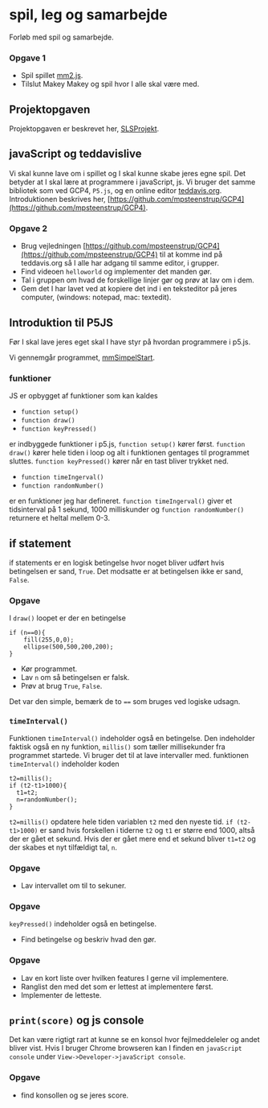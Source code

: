 # spil, leg og samarbejde

Forløb med spil og samarbejde.

### Opgave 1
* Spil spillet [mm2.js](https://mpsteenstrup.github.io/spilLegOgSamarbejde/index.html).
* Tilslut Makey Makey og spil hvor I alle skal være med.

## Projektopgaven
Projektopgaven er beskrevet her, [SLSProjekt](filer/SLSProjekt.pdf).



## javaScript og teddavislive
Vi skal kunne lave om i spillet og I skal kunne skabe jeres egne spil. Det betyder at I skal lære at programmere i javaScript, js. Vi bruger det samme bibliotek som ved GCP4, `P5.js`, og en online editor [teddavis.org](teddavis.org). Introduktionen beskrives her, [https://github.com/mpsteenstrup/GCP4](https://github.com/mpsteenstrup/GCP4).


### Opgave 2
* Brug vejledningen [https://github.com/mpsteenstrup/GCP4](https://github.com/mpsteenstrup/GCP4) til at komme ind på teddavis.org så I alle har adgang til samme editor, i grupper.
* Find videoen `helloworld` og implementer det manden gør.
* Tal i gruppen om hvad de forskellige linjer gør og prøv at lav om i dem.
* Gem det I har lavet ved at kopiere det ind i en teksteditor på jeres computer, (windows: notepad, mac: textedit).

## Introduktion til P5JS
Før I skal lave jeres eget skal I have styr på hvordan programmere i p5.js.

Vi gennemgår programmet, [mmSimpelStart](JSfiler/mmSimpelStart.js).

### funktioner
JS er opbygget af funktioner som kan kaldes

* `function setup()`
* `function draw()`
* `function keyPressed()`

er indbyggede funktioner i p5.js, `function setup()` kører først. `function draw()` kører hele tiden i loop og alt i funktionen gentages til programmet sluttes. `function keyPressed()` kører når en tast bliver trykket ned.
* `function timeIngerval()`
* `function randomNumber()`

er en funktioner jeg har defineret. `function timeIngerval()` giver et tidsinterval på 1 sekund, 1000 milliskunder og `function randomNumber()` returnere et heltal mellem 0-3.

## if statement
if statements er en logisk betingelse hvor noget bliver udført hvis betingelsen er sand, `True`. Det modsatte er at betingelsen ikke er sand, `False`.

### Opgave
I `draw()` loopet er der en betingelse
```
if (n==0){
    fill(255,0,0);
    ellipse(500,500,200,200);
}
```
* Kør programmet.
* Lav `n` om så betingelsen er falsk.
* Prøv at brug `True`, `False`.

Det var den simple, bemærk de to `==` som bruges ved logiske udsagn.

### `timeInterval()`
Funktionen `timeInterval()` indeholder også en betingelse. Den indeholder faktisk også en ny funktion, `millis()` som tæller millisekunder fra programmet startede. Vi bruger det til at lave intervaller med.
funktionen `timeInterval()` indeholder koden
```
t2=millis();
if (t2-t1>1000){
  t1=t2;
  n=randomNumber();
}
```
`t2=millis()` opdatere hele tiden variablen `t2` med den nyeste tid.
`if (t2-t1>1000)` er sand hvis forskellen i tiderne `t2` og `t1` er større end 1000, altså der er gået et sekund.
Hvis der er gået mere end et sekund bliver `t1=t2` og der skabes et nyt tilfældigt tal, `n`.

### Opgave
* Lav intervallet om til to sekuner.

### Opgave
`keyPressed()`  indeholder også en betingelse.
* Find betingelse og beskriv hvad den gør.

### Opgave
* Lav en kort liste over hvilken features I gerne vil implementere.
*  Ranglist den med det som er lettest at implementere først.
* Implementer de letteste.

## `print(score)` og js console
Det kan være rigtigt rart at kunne se en konsol hvor fejlmeddeleler og andet bliver vist. Hvis I bruger Chrome browseren kan I finden en `javaScript console` under `View->Developer->javaScript console`.

### Opgave
* find konsollen og se jeres score.
